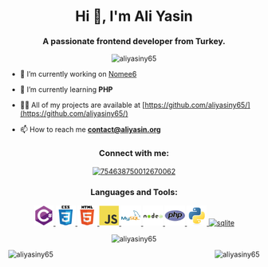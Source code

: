 <h1 align="center">Hi 👋, I'm Ali Yasin</h1>
<h3 align="center">A passionate frontend developer from Turkey.</h3>
<p align="center"> <img src="https://komarev.com/ghpvc/?username=aliyasiny65&label=Profile%20views&color=0e75b6&style=flat" alt="aliyasiny65" /> </p>

- 🔭 I’m currently working on [Nomee6](https://www.nomee6.xyz)

- 🌱 I’m currently learning **PHP**

- 👨‍💻 All of my projects are available at [https://github.com/aliyasiny65/](https://github.com/aliyasiny65/)

- 📫 How to reach me **<a href="mailto:contact@aliyasin.org">contact@aliyasin.org</a>**

<h3 align="center">Connect with me:</h3>
<p align="center">
<a href="https://discord.com/users/660103860097908736/" target="blank"><img align="center" src="https://cdn.jsdelivr.net/npm/simple-icons@3.0.1/icons/discord.svg" alt="754638750012670062" height="30" width="40" /></a>
</p>

<h3 align="center">Languages and Tools:</h3>
<p align="center"> <a href="https://www.w3schools.com/cs/" target="_blank" rel="noreferrer"> <img src="https://raw.githubusercontent.com/devicons/devicon/master/icons/csharp/csharp-original.svg" alt="csharp" width="40" height="40"/> </a> <a href="https://www.w3schools.com/css/" target="_blank" rel="noreferrer"> <img src="https://raw.githubusercontent.com/devicons/devicon/master/icons/css3/css3-original-wordmark.svg" alt="css3" width="40" height="40"/> </a> <a href="https://www.w3.org/html/" target="_blank" rel="noreferrer"> <img src="https://raw.githubusercontent.com/devicons/devicon/master/icons/html5/html5-original-wordmark.svg" alt="html5" width="40" height="40"/> </a> <a href="https://developer.mozilla.org/en-US/docs/Web/JavaScript" target="_blank" rel="noreferrer"> <img src="https://raw.githubusercontent.com/devicons/devicon/master/icons/javascript/javascript-original.svg" alt="javascript" width="40" height="40"/> </a> <a href="https://www.mysql.com/" target="_blank" rel="noreferrer"> <img src="https://raw.githubusercontent.com/devicons/devicon/master/icons/mysql/mysql-original-wordmark.svg" alt="mysql" width="40" height="40"/> </a> <a href="https://nodejs.org" target="_blank" rel="noreferrer"> <img src="https://raw.githubusercontent.com/devicons/devicon/master/icons/nodejs/nodejs-original-wordmark.svg" alt="nodejs" width="40" height="40"/> </a> <a href="https://www.php.net" target="_blank" rel="noreferrer"> <img src="https://raw.githubusercontent.com/devicons/devicon/master/icons/php/php-original.svg" alt="php" width="40" height="40"/> </a> <a href="https://www.python.org" target="_blank" rel="noreferrer"> <img src="https://raw.githubusercontent.com/devicons/devicon/master/icons/python/python-original.svg" alt="python" width="40" height="40"/> </a> <a href="https://www.sqlite.org/" target="_blank" rel="noreferrer"> <img src="https://www.vectorlogo.zone/logos/sqlite/sqlite-icon.svg" alt="sqlite" width="40" height="40"/> </a> </p>

<p align="center"> <img align="center" src="https://spotify-github-profile.vercel.app/api/view?uid=um3a5tn4xd3env0c4m9gcc554&cover_image=true&theme=default" alt="aliyasiny65" /> </p>

<p>
  <img align="left" src="https://github-readme-stats.vercel.app/api/top-langs?username=aliyasiny65&show_icons=true&theme=dark&locale=en&layout=compact" alt="aliyasiny65" />
  <img align="right" src="https://github-readme-stats.vercel.app/api?username=aliyasiny65&show_icons=true&theme=dark&locale=en" alt="aliyasiny65" />
</p>

